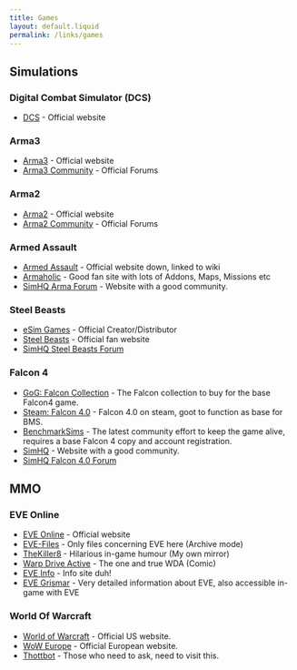 ```yaml
---
title: Games
layout: default.liquid
permalink: /links/games
---
```


## Simulations

### Digital Combat Simulator (DCS)
* [DCS](http://digitalcombatsimulator.com) - Official website

### Arma3
* [Arma3](http://arma3.com) - Official website
* [Arma3 Community](https://forums.bohemia.net/forums/forum/218-arma-3) - Official Forums

### Arma2
* [Arma2](http://arma2.com) - Official website
* [Arma2 Community](https://forums.bohemia.net/forums/forum/219-arma-2/) - Official Forums

### Armed Assault
* [Armed Assault](https://community.bistudio.com/wiki/Armed_Assault) - Official website down, linked to wiki
* [Armaholic](http://www.armaholic.com) - Good fan site with lots of Addons, Maps, Missions etc
* [SimHQ Arma Forum](http://simhq.com/forum/ubbthreads.php/forums/100/1/arma-series) - Website with a good community.

### Steel Beasts
* [eSim Games](http://www.esimgames.com) - Official Creator/Distributor
* [Steel Beasts](https://www.steelbeasts.com/) - Official fan website
* [SimHQ Steel Beasts Forum](http://simhq.com/forum/ubbthreads.php/forums/20/1/steel-beasts-series)


### Falcon 4
* [GoG: Falcon Collection](https://www.gog.com/game/falcon_collection) - The Falcon collection to buy for the base Falcon4 game.
* [Steam: Falcon 4.0](https://store.steampowered.com/app/429530/Falcon_40/) - Falcon 4.0 on steam, goot to function as base for BMS.
* [BenchmarkSims](https://www.benchmarksims.org/forum) - The latest community effort to keep the game alive, requires a base Falcon 4 copy and account registration.
* [SimHQ](http://simhq.com) - Website with a good community.
* [SimHQ Falcon 4.0 Forum](http://simhq.com/forum/ubbthreads.php/forums/83/1/falcon-4-0)

## MMO

### EVE Online
* [EVE Online](http://www.eve-online.com) - Official website
* [EVE-Files](https://eve-files.com) - Only files concerning EVE here (Archive mode)
* [TheKiller8](/dl/thekiller8) - Hilarious in-game humour (My own mirror)
* [Warp Drive Active](http://www.warpdriveactive.com) - The one and true WDA (Comic)
* [EVE Info](https://eveinfo.com) - Info site duh!
* [EVE Grismar](http://eve.grismar.net) - Very detailed information about EVE, also accessible in-game with EVE

### World Of Warcraft
* [World of Warcraft](http://www.worldofwarcraft.com) - Official US website.
* [WoW Europe](http://wow-europe.com) - Official European website.
* [Thottbot](http://www.thottbot.com) - Those who need to ask, need to visit this.

